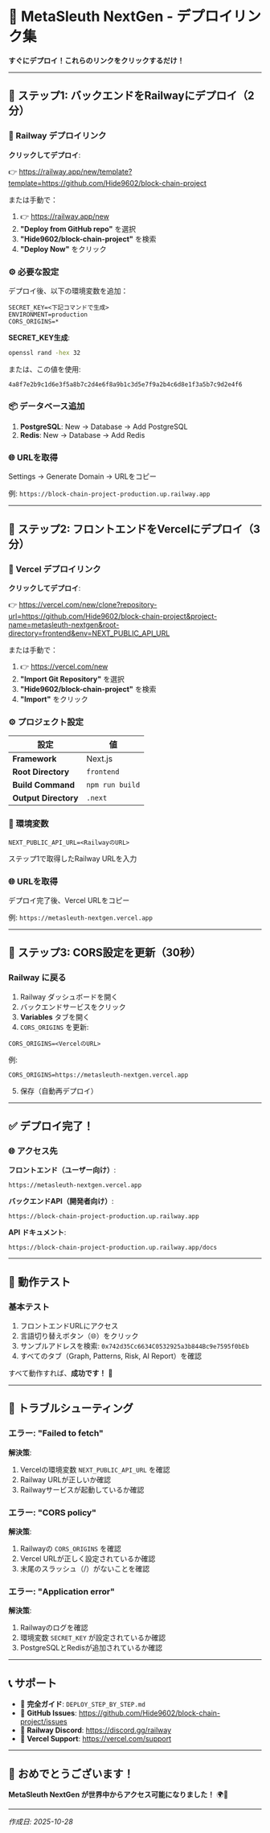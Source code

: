 # 🚀 MetaSleuth NextGen - デプロイリンク集

**すぐにデプロイ！これらのリンクをクリックするだけ！**

---

## 📍 ステップ1: バックエンドをRailwayにデプロイ（2分）

### 🔗 Railway デプロイリンク

**クリックしてデプロイ**: 

👉 https://railway.app/new/template?template=https://github.com/Hide9602/block-chain-project

または手動で：

1. 👉 https://railway.app/new
2. **"Deploy from GitHub repo"** を選択
3. **"Hide9602/block-chain-project"** を検索
4. **"Deploy Now"** をクリック

### ⚙️ 必要な設定

デプロイ後、以下の環境変数を追加：

```env
SECRET_KEY=<下記コマンドで生成>
ENVIRONMENT=production
CORS_ORIGINS=*
```

**SECRET_KEY生成**:
```bash
openssl rand -hex 32
```

または、この値を使用:
```
4a8f7e2b9c1d6e3f5a8b7c2d4e6f8a9b1c3d5e7f9a2b4c6d8e1f3a5b7c9d2e4f6
```

### 📦 データベース追加

1. **PostgreSQL**: New → Database → Add PostgreSQL
2. **Redis**: New → Database → Add Redis

### 🌐 URLを取得

Settings → Generate Domain → URLをコピー

例: `https://block-chain-project-production.up.railway.app`

---

## 📍 ステップ2: フロントエンドをVercelにデプロイ（3分）

### 🔗 Vercel デプロイリンク

**クリックしてデプロイ**:

👉 https://vercel.com/new/clone?repository-url=https://github.com/Hide9602/block-chain-project&project-name=metasleuth-nextgen&root-directory=frontend&env=NEXT_PUBLIC_API_URL

または手動で：

1. 👉 https://vercel.com/new
2. **"Import Git Repository"** を選択
3. **"Hide9602/block-chain-project"** を検索
4. **"Import"** をクリック

### ⚙️ プロジェクト設定

| 設定 | 値 |
|-----|---|
| **Framework** | Next.js |
| **Root Directory** | `frontend` |
| **Build Command** | `npm run build` |
| **Output Directory** | `.next` |

### 🔑 環境変数

```env
NEXT_PUBLIC_API_URL=<RailwayのURL>
```

ステップ1で取得したRailway URLを入力

### 🌐 URLを取得

デプロイ完了後、Vercel URLをコピー

例: `https://metasleuth-nextgen.vercel.app`

---

## 📍 ステップ3: CORS設定を更新（30秒）

### Railway に戻る

1. Railway ダッシュボードを開く
2. バックエンドサービスをクリック
3. **Variables** タブを開く
4. `CORS_ORIGINS` を更新:

```env
CORS_ORIGINS=<VercelのURL>
```

例:
```env
CORS_ORIGINS=https://metasleuth-nextgen.vercel.app
```

5. 保存（自動再デプロイ）

---

## ✅ デプロイ完了！

### 🌐 アクセス先

**フロントエンド（ユーザー向け）**:
```
https://metasleuth-nextgen.vercel.app
```

**バックエンドAPI（開発者向け）**:
```
https://block-chain-project-production.up.railway.app
```

**API ドキュメント**:
```
https://block-chain-project-production.up.railway.app/docs
```

---

## 🧪 動作テスト

### 基本テスト

1. フロントエンドURLにアクセス
2. 言語切り替えボタン（🌐）をクリック
3. サンプルアドレスを検索: `0x742d35Cc6634C0532925a3b844Bc9e7595f0bEb`
4. すべてのタブ（Graph, Patterns, Risk, AI Report）を確認

すべて動作すれば、**成功です！** 🎉

---

## 🐛 トラブルシューティング

### エラー: "Failed to fetch"

**解決策**:
1. Vercelの環境変数 `NEXT_PUBLIC_API_URL` を確認
2. Railway URLが正しいか確認
3. Railwayサービスが起動しているか確認

### エラー: "CORS policy"

**解決策**:
1. Railwayの `CORS_ORIGINS` を確認
2. Vercel URLが正しく設定されているか確認
3. 末尾のスラッシュ（/）がないことを確認

### エラー: "Application error"

**解決策**:
1. Railwayのログを確認
2. 環境変数 `SECRET_KEY` が設定されているか確認
3. PostgreSQLとRedisが追加されているか確認

---

## 📞 サポート

- 📖 **完全ガイド**: `DEPLOY_STEP_BY_STEP.md`
- 🐛 **GitHub Issues**: https://github.com/Hide9602/block-chain-project/issues
- 💬 **Railway Discord**: https://discord.gg/railway
- 💬 **Vercel Support**: https://vercel.com/support

---

## 🎉 おめでとうございます！

**MetaSleuth NextGen が世界中からアクセス可能になりました！** 🌍🚀

---

*作成日: 2025-10-28*
